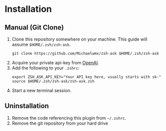 # Installation

## Manual (Git Clone)

1. Clone this repository somewhere on your machine. This guide will assume `$HOME/.zsh/zsh-ask`.
   ```shell
   git clone https://github.com/Michaelwmx/zsh-ask $HOME/.zsh/zsh-ask
   ```
2. Acquire your private api-key from [OpenAI](https://platform.openai.com/account/api-keys).
3. Add the following to your `.zshrc`:
   ```shell
   export ZSH_ASK_API_KEY="Your API key here, usually starts with sk-"
   source $HOME/.zsh/zsh-ask/zsh-ask.zsh
   ```
4. Start a new terminal session.

## Uninstallation

1. Remove the code referencing this plugin from `~/.zshrc`.
2. Remove the git repository from your hard drive
